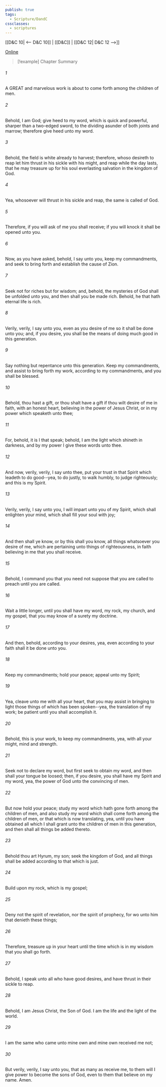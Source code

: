 ```yaml
---
publish: true
tags:
  - Scripture/DandC
cssclasses:
  - scriptures
---
```

[[D&C 10| <-- D&C 10]] | [[D&C]] | [[D&C 12| D&C 12 -->]]

[Online](https://churchofjesuschrist.org/study/scriptures/dc-testament/dc/11?lang=eng)

>[!example] Chapter Summary
>
###### 1
A GREAT and marvelous work is about to come forth among the children of men.
###### 2
Behold, I am God; give heed to my word, which is quick and powerful, sharper than a two-edged sword, to the dividing asunder of both joints and marrow; therefore give heed unto my word.
###### 3
Behold, the field is white already to harvest; therefore, whoso desireth to reap let him thrust in his sickle with his might, and reap while the day lasts, that he may treasure up for his soul everlasting salvation in the kingdom of God.
###### 4
Yea, whosoever will thrust in his sickle and reap, the same is called of God.
###### 5
Therefore, if you will ask of me you shall receive; if you will knock it shall be opened unto you.
###### 6
Now, as you have asked, behold, I say unto you, keep my commandments, and seek to bring forth and establish the cause of Zion.
###### 7
Seek not for riches but for wisdom; and, behold, the mysteries of God shall be unfolded unto you, and then shall you be made rich. Behold, he that hath eternal life is rich.
###### 8
Verily, verily, I say unto you, even as you desire of me so it shall be done unto you; and, if you desire, you shall be the means of doing much good in this generation.
###### 9
Say nothing but repentance unto this generation. Keep my commandments, and assist to bring forth my work, according to my commandments, and you shall be blessed.
###### 10
Behold, thou hast a gift, or thou shalt have a gift if thou wilt desire of me in faith, with an honest heart, believing in the power of Jesus Christ, or in my power which speaketh unto thee;
###### 11
For, behold, it is I that speak; behold, I am the light which shineth in darkness, and by my power I give these words unto thee.
###### 12
And now, verily, verily, I say unto thee, put your trust in that Spirit which leadeth to do good--yea, to do justly, to walk humbly, to judge righteously; and this is my Spirit.
###### 13
Verily, verily, I say unto you, I will impart unto you of my Spirit, which shall enlighten your mind, which shall fill your soul with joy;
###### 14
And then shall ye know, or by this shall you know, all things whatsoever you desire of me, which are pertaining unto things of righteousness, in faith believing in me that you shall receive.
###### 15
Behold, I command you that you need not suppose that you are called to preach until you are called.
###### 16
Wait a little longer, until you shall have my word, my rock, my church, and my gospel, that you may know of a surety my doctrine.
###### 17
And then, behold, according to your desires, yea, even according to your faith shall it be done unto you.
###### 18
Keep my commandments; hold your peace; appeal unto my Spirit;
###### 19
Yea, cleave unto me with all your heart, that you may assist in bringing to light those things of which has been spoken--yea, the translation of my work; be patient until you shall accomplish it.
###### 20
Behold, this is your work, to keep my commandments, yea, with all your might, mind and strength.
###### 21
Seek not to declare my word, but first seek to obtain my word, and then shall your tongue be loosed; then, if you desire, you shall have my Spirit and my word, yea, the power of God unto the convincing of men.
###### 22
But now hold your peace; study my word which hath gone forth among the children of men, and also study my word which shall come forth among the children of men, or that which is now translating, yea, until you have obtained all which I shall grant unto the children of men in this generation, and then shall all things be added thereto.
###### 23
Behold thou art Hyrum, my son; seek the kingdom of God, and all things shall be added according to that which is just.
###### 24
Build upon my rock, which is my gospel;
###### 25
Deny not the spirit of revelation, nor the spirit of prophecy, for wo unto him that denieth these things;
###### 26
Therefore, treasure up in your heart until the time which is in my wisdom that you shall go forth.
###### 27
Behold, I speak unto all who have good desires, and have thrust in their sickle to reap.
###### 28
Behold, I am Jesus Christ, the Son of God. I am the life and the light of the world.
###### 29
I am the same who came unto mine own and mine own received me not;
###### 30
But verily, verily, I say unto you, that as many as receive me, to them will I give power to become the sons of God, even to them that believe on my name. Amen.




